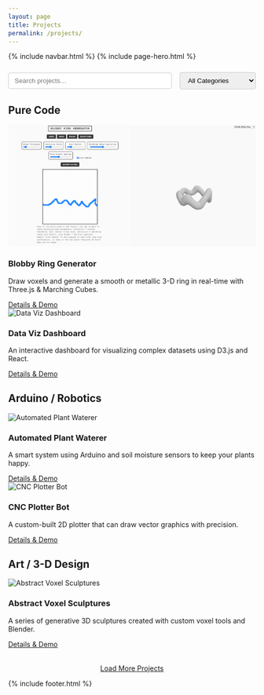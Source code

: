 ```yaml
---
layout: page
title: Projects
permalink: /projects/
---
```


{% include navbar.html %}
{% include page-hero.html %}

<div class="page-content-container">
  <div class="projects-toolbar" style="margin:1.5rem 0; display:flex; flex-wrap:wrap; gap:1rem; align-items:center;">
    <input type="text" id="projectSearch" placeholder="Search projects…" style="flex:1 1 250px; padding:0.5rem 0.75rem; border:1px solid #ccc; border-radius:4px;"/>
    <select id="categoryFilter" style="padding:0.5rem 0.75rem; border:1px solid #ccc; border-radius:4px;">
      <option value="all">All Categories</option>
      <option value="code">Pure Code</option>
      <option value="hardware">Arduino / Robotics</option>
      <option value="art">Art / 3-D Design</option>
    </select>
  </div>

  <h2>Pure Code</h2>
  <div class="projects-list">
    <div class="project-card reveal" data-title="Blobby Ring Generator" data-category="code">
      <img src="/assets/images/blobbyringhero.png" alt="Blobby Ring Generator" class="project-card-image">
      <div class="project-card-content">
        <h3>Blobby Ring Generator</h3>
        <p>Draw voxels and generate a smooth or metallic 3-D ring in real-time with Three.js &amp; Marching Cubes.</p>
        <a href="/projects/blobby-ring-generator/" class="btn">Details &amp; Demo</a>
      </div>
    </div>
    <div class="project-card reveal" data-title="Data Viz Dashboard" data-category="code">
      <img src="https://picsum.photos/seed/dataviz/600/400" alt="Data Viz Dashboard" class="project-card-image">
      <div class="project-card-content">
        <h3>Data Viz Dashboard</h3>
        <p>An interactive dashboard for visualizing complex datasets using D3.js and React.</p>
        <a href="#" class="btn">Details &amp; Demo</a>
      </div>
    </div>
  </div>

  <h2>Arduino / Robotics</h2>
  <div class="projects-list">
    <div class="project-card reveal" data-title="Automated Plant Waterer" data-category="hardware">
      <img src="https://picsum.photos/seed/plantbot/600/400" alt="Automated Plant Waterer" class="project-card-image">
      <div class="project-card-content">
        <h3>Automated Plant Waterer</h3>
        <p>A smart system using Arduino and soil moisture sensors to keep your plants happy.</p>
        <a href="#" class="btn">Details &amp; Demo</a>
      </div>
    </div>
    <div class="project-card reveal" data-title="CNC Plotter Bot" data-category="hardware">
      <img src="https://picsum.photos/seed/plotterbot/600/400" alt="CNC Plotter Bot" class="project-card-image">
      <div class="project-card-content">
        <h3>CNC Plotter Bot</h3>
        <p>A custom-built 2D plotter that can draw vector graphics with precision.</p>
        <a href="#" class="btn">Details &amp; Demo</a>
      </div>
    </div>
  </div>

  <h2>Art / 3-D Design</h2>
  <div class="projects-list">
    <div class="project-card reveal" data-title="Abstract Voxel Sculptures" data-category="art">
      <img src="https://picsum.photos/seed/voxelart/600/400" alt="Abstract Voxel Sculptures" class="project-card-image">
      <div class="project-card-content">
        <h3>Abstract Voxel Sculptures</h3>
        <p>A series of generative 3D sculptures created with custom voxel tools and Blender.</p>
        <a href="#" class="btn">Details &amp; Demo</a>
      </div>
    </div>
  </div>

  <p style="text-align:center;margin-top:2rem;"><a href="#" class="btn btn-secondary" id="loadMoreBtn">Load More Projects</a></p>
</div>

<script src="/assets/js/project-filter.js" defer></script>
<script src="/assets/js/dark-mode.js" defer></script>
<script src="/assets/js/scroll-reveal.js" defer></script>

{% include footer.html %}
